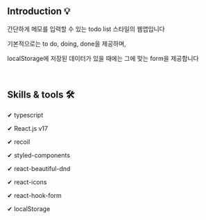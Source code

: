 ## Introduction 💡

간단하게 메모를 입력할 수 있는 todo list 스타일의 웹앱입니다

기본적으로는 to do, doing, done을 제공하며,

localStorage에 저장된 데이터가 있을 때에는 그에 맞는 form을 제공합니다

<br />

## Skills & tools 🛠

✔ typescript

✔ React.js v17

✔ recoil

✔ styled-components

✔ react-beautiful-dnd

✔ react-icons

✔ react-hook-form

✔ localStorage
